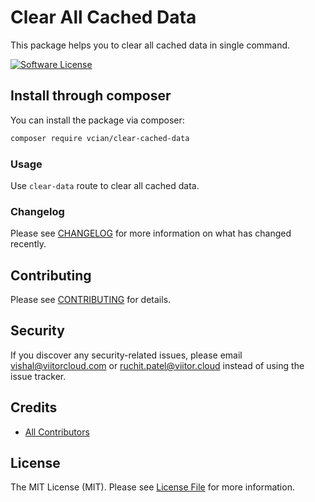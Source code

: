 # Clear All Cached Data

This package helps you to clear all cached data in single command.

[![Software License](https://img.shields.io/badge/license-MIT-brightgreen.svg?style=flat-square)](LICENSE.md)

## Install through composer

You can install the package via composer:

```bash
composer require vcian/clear-cached-data
```

### Usage

Use `clear-data` route to clear all cached data.

### Changelog

Please see [CHANGELOG](CHANGELOG.md) for more information on what has changed recently.

## Contributing

Please see [CONTRIBUTING](CONTRIBUTING.md) for details.

## Security

If you discover any security-related issues, please email vishal@viitorcloud.com or ruchit.patel@viitor.cloud instead of using the issue tracker.

## Credits

- [All Contributors](../../contributors)

## License

The MIT License (MIT). Please see [License File](LICENSE.md) for more information.
